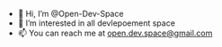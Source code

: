 - 👋 Hi, I’m @Open-Dev-Space
- 👀 I’m interested in all devlepoement space
- 📫 You can reach me at open.dev.space@gmail.com

<!---
Open-Dev-Space/Open-Dev-Space is a ✨ special ✨ repository because its `README.md` (this file) appears on your GitHub profile.
You can click the Preview link to take a look at your changes.
--->
